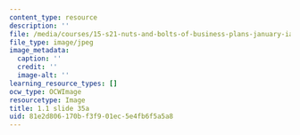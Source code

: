 ```yaml
---
content_type: resource
description: ''
file: /media/courses/15-s21-nuts-and-bolts-of-business-plans-january-iap-2014/81e2d806170bf3f901ec5e4fb6f5a5a8_Slide35a.JPG
file_type: image/jpeg
image_metadata:
  caption: ''
  credit: ''
  image-alt: ''
learning_resource_types: []
ocw_type: OCWImage
resourcetype: Image
title: 1.1 slide 35a
uid: 81e2d806-170b-f3f9-01ec-5e4fb6f5a5a8
---
```

